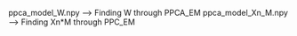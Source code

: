 ppca_model_W.npy  --> Finding W through PPCA_EM
ppca_model_Xn_M.npy  --> Finding Xn*M through PPC_EM
